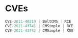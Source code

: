# CVEs


``` python
CVE-2021-40219 | BoltCMS | RCE
CVE-2021-43741 | CMSimple | RCE
CVE-2021-43742 | CMSimple | XSS

```
